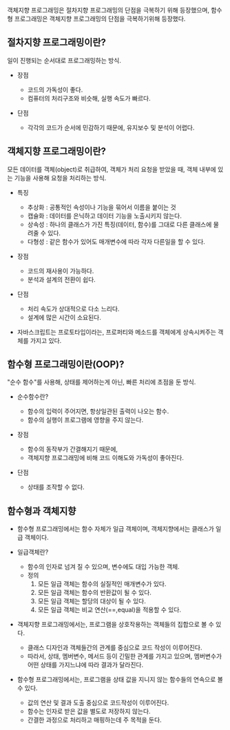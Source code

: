객체지향 프로그래밍은 절차지향 프로그래밍의 단점을 극복하기 위해
등장했으며, 함수형 프로그래밍은 객체지향 프로그래밍의 단점을 극복하기위해
등장했다.

## 절차지향 프로그래밍이란?

일이 진행되는 순서대로 프로그래밍하는 방식.

- 장점

  - 코드의 가독성이 좋다.
  - 컴퓨터의 처리구조와 비슷해, 실행 속도가 빠르다.

- 단점
  - 각각의 코드가 순서에 민감하기 때문에, 유지보수 및 분석이
    어렵다.

## 객체지향 프로그래밍이란?

모든 데이터를 객체(object)로 취급하여, 객체가 처리 요청을 받았을 때,
객체 내부에 있는 기능을 사용해 요청을 처리하는 방식.

- 특징

  - 추상화 : 공통적인 속성이나 기능을 묶어서 이름을 붙이는 것
  - 캡슐화 : 데이터를 은닉하고 데이터 기능을 노출시키지 않는다.
  - 상속성 : 하나의 클래스가 가진 특징(데이터, 함수)를 그대로 다른 클래스에 물려줄 수 있다.
  - 다형성 : 같은 함수가 있어도 매개변수에 따라 각자 다른일을 할 수 있다.

- 장점

  - 코드의 재사용이 가능하다.
  - 분석과 설계의 전환이 쉽다.

- 단점

  - 처리 속도가 상대적으로 다소 느리다.
  - 설계에 많은 시간이 소요된다.

- 자바스크립트는 프로토타입이라는, 프로퍼티와 메소드를 객체에게 상속시켜주는 객체를 가지고 있다.

## 함수형 프로그래밍이란(OOP)?

"순수 함수"를 사용해, 상태를 제어하는게 아닌, 빠른 처리에 초점을 둔 방식.

- 순수함수란?

  - 함수의 입력이 주어지면, 항상일관된 출력이 나오는 함수.
  - 함수의 실행이 프로그램에 영향을 주지 않는다.

- 장점

  - 함수의 동작부가 간결해지기 때문에,
  - 객체지향 프로그래밍에 비해 코드 이해도와 가독성이 좋아진다.

- 단점
  - 상태를 조작할 수 없다.

## 함수형과 객체지향

- 함수형 프로그래밍에서는 함수 자체가 일급 객체이며, 객체지향에서는 클래스가 일급 객체이다.
- 일급객체란?
  - 함수의 인자로 넘겨 질 수 있으며, 변수에도 대입 가능한 객체.
  - 정의
    1. 모든 일급 객체는 함수의 실질적인 매개변수가 있다.
    1. 모든 일급 객체는 함수의 반환값이 될 수 있다.
    1. 모든 일급 객체는 할당의 대상이 될 수 있다.
    1. 모든 일급 객체는 비교 연산(==,equal)을 적용할 수 있다.
- 객체지향 프로그래밍에서는, 프로그램을 상호작용하는 객체들의 집합으로 볼 수 있다.

  - 클래스 디자인과 객체들간의 관계를 중심으로 코드 작성이 이루어진다.
  - 따라서, 상태, 멤버변수, 메서드 등이 긴밀한 관계를 가지고 있으며, 멤버변수가 어떤 상태를 가지느냐에 따라 결과가 달라진다.

- 함수형 프로그래밍에서는, 프로그램을 상태 값을 지니지 않는 함수들의 연속으로 볼 수 있다.
  - 값의 연산 및 결과 도출 중심으로 코드작성이 이루어진다.
  - 함수는 인자로 받은 값을 별도로 저장하지 않는다.
  - 간결한 과정으로 처리하고 매핑하는데 주 목적을 둔다.
